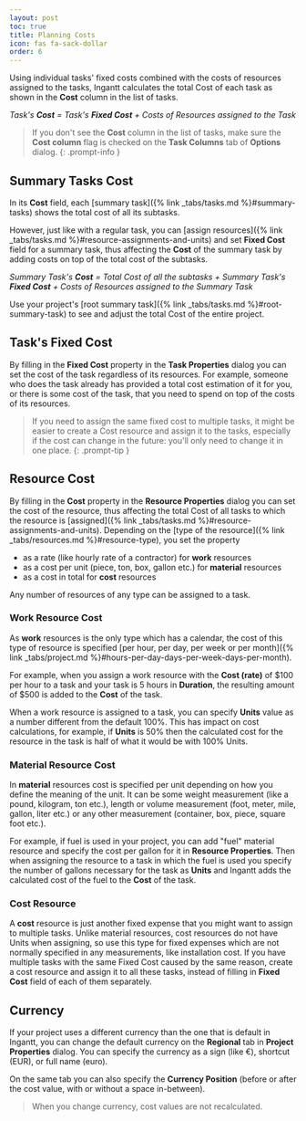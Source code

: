 ```yaml
---
layout: post
toc: true
title: Planning Costs
icon: fas fa-sack-dollar
order: 6
---
```


Using individual tasks' fixed costs combined with the costs of resources assigned to the tasks, Ingantt calculates the total Cost of each task as shown in the **Cost** column in the list of tasks.

*Task's **Cost** = Task's **Fixed Cost** + Costs of Resources assigned to the Task*

> If you don't see the **Cost** column in the list of tasks, make sure the **Cost column** flag is checked on the **Task Columns** tab of **Options** dialog.
{: .prompt-info }

## Summary Tasks Cost

In its **Cost** field, each [summary task]({% link _tabs/tasks.md %}#summary-tasks) shows the total cost of all its subtasks.

However, just like with a regular task, you can [assign resources]({% link _tabs/tasks.md %}#resource-assignments-and-units) and set **Fixed Cost** field for a summary task, thus affecting the **Cost** of the summary task by adding costs on top of the total cost of the subtasks.

*Summary Task's **Cost** = Total Cost of all the subtasks + Summary Task's **Fixed Cost** + Costs of Resources assigned to the Summary Task*

Use your project's [root summary task]({% link _tabs/tasks.md %}#root-summary-task) to see and adjust the total Cost of the entire project.

## Task's Fixed Cost

By filling in the **Fixed Cost** property in the **Task Properties** dialog you can set the cost of the task regardless of its resources. For example, someone who does the task already has provided a total cost estimation of it for you, or there is some cost of the task, that you need to spend on top of the costs of its resources.

> If you need to assign the same fixed cost to multiple tasks, it might be easier to create a Cost resource and assign it to the tasks, especially if the cost can change in the future: you'll only need to change it in one place.
{: .prompt-tip }

## Resource Cost

By filling in the **Cost** property in the **Resource Properties** dialog you can set the cost of the resource, thus affecting the total Cost of all tasks to which the resource is [assigned]({% link _tabs/tasks.md %}#resource-assignments-and-units). Depending on the [type of the resource]({% link _tabs/resources.md %}#resource-type), you set the property

- as a rate (like hourly rate of a contractor) for **work** resources
- as a cost per unit (piece, ton, box, gallon etc.) for **material** resources
- as a cost in total for **cost** resources

Any number of resources of any type can be assigned to a task.

### Work Resource Cost

As **work** resources is the only type which has a calendar, the cost of this type of resource is specified [per hour, per day, per week or per month]({% link _tabs/project.md %}#hours-per-day-days-per-week-days-per-month).

For example, when you assign a work resource with the **Cost (rate)** of $100 per hour to a task and your task is 5 hours in **Duration**, the resulting amount of $500 is added to the **Cost** of the task.

When a work resource is assigned to a task, you can specify **Units** value as a number different from the default 100%. This has impact on cost calculations, for example, if **Units** is 50% then the calculated cost for the resource in the task is half of what it would be with 100% Units.

### Material Resource Cost

In **material** resources cost is specified per unit depending on how you define the meaning of the unit. It can be some weight measurement (like a pound, kilogram, ton etc.), length or volume measurement (foot, meter, mile, gallon, liter etc.) or any other measurement (container, box, piece, square foot etc.).

For example, if fuel is used in your project, you can add "fuel" material resource and specify the cost per gallon for it in **Resource Properties**. Then when assigning the resource to a task in which the fuel is used you specify the number of gallons necessary for the task as **Units** and Ingantt adds the calculated cost of the fuel to the **Cost** of the task.

### Cost Resource

A **cost** resource is just another fixed expense that you might want to assign to multiple tasks. Unlike material resources, cost resources do not have Units when assigning, so use this type for fixed expenses which are not normally specified in any measurements, like installation cost. If you have multiple tasks with the same Fixed Cost caused by the same reason, create a cost resource and assign it to all these tasks, instead of filling in **Fixed Cost** field of each of them separately.

## Currency

If your project uses a different currency than the one that is default in Ingantt, you can change the default currency on the **Regional** tab in **Project Properties** dialog. You can specify the currency as a sign (like €), shortcut (EUR), or full name (euro).

On the same tab you can also specify the **Currency Position** (before or after the cost value, with or without a space in-between).

> When you change currency, cost values are not recalculated.
